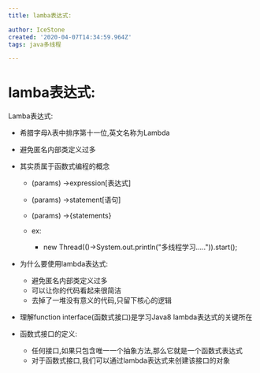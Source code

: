 ```yaml
---
title: lamba表达式:

author: IceStone
created: '2020-04-07T14:34:59.964Z'
tags: java多线程

---
```


# lamba表达式:

Lamba表达式:

* 希腊字母λ表中排序第十一位,英文名称为Lambda
* 避免匿名内部类定义过多
* 其实质属于函数式编程的概念

    * (params) ->expression[表达式]
    * (params) ->statement[语句]
    * (params) ->{statements}
    * ex:

        * new Thread(()->System.out.println("多线程学习.....")).start();


* 为什么要使用lambda表达式:

    * 避免匿名内部类定义过多
    * 可以让你的代码看起来很简洁
    * 去掉了一堆没有意义的代码,只留下核心的逻辑

 
* 理解function interface(函数式接口)是学习Java8 lambda表达式的关键所在
* 函数式接口的定义:

    * 任何接口,如果只包含唯一一个抽象方法,那么它就是一个函数式表达式
    * 对于函数式接口,我们可以通过lambda表达式来创建该接口的对象

